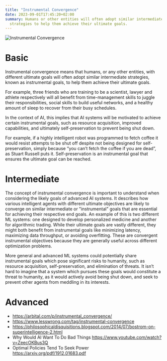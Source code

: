 ```yaml
---
title: "Instrumental Convergence"
date: 2023-09-01T17:45:20+02:00
summary: Humans or other entities will often adopt similar intermediate
  strategies to help them achieve their ultimate goals.
---
```


![Instrumental Convergence](/instrumental_convergence.png 'There are some instrumental sub-goals (representend by the warning sign) that many intelligent agents (the crosses) will want to pursue, mostly independent of their final goals.')

# Basic

Instrumental convergence means that humans, or any other entities, with
different ultimate goals will often adopt similar intermediate strategies,
known as instrumental goals, to help them achieve their ultimate goals.

For example, three friends who are training to be a scientist, lawyer and
athlete respectively will all benefit from time-management skills to juggle
their responsibilities, social skills to build useful networks, and a healthy
amount of sleep to recover from their busy schedules.

In the context of AI, this implies that AI systems will be motivated to achieve
certain instrumental goals, such as resource acquisition, improved
capabilities, and ultimately self-preservation to prevent being shut down.

For example, if a highly intelligent robot was programmed to fetch coffee it
would resist attempts to be shut off despite not being designed for
self-preservation, simply because “you can’t fetch the coffee if you are dead”,
as Stuart Russell puts it. Self-preservation is an instrumental goal that
ensures the ultimate goal can be reached.

# Intermediate

The concept of instrumental convergence is important to understand when
considering the likely goals of advanced AI systems. It describes how various
intelligent agents with different ultimate objectives are likely to converge on
similar intermediate or "instrumental" goals that are essential for achieving
their respective end goals. An example of this is two different ML systems: one
designed to develop personalized medicine and another for algorithmic trading.
While their ultimate goals are vastly different, they might both benefit from
instrumental goals like minimizing latency, maximizing data throughput, or
avoiding overfitting. These are convergent instrumental objectives because they
are generally useful across different optimization problems.

More general and advanced ML systems could potentially share instrumental goals
which pose significant risks to humanity, such as resource acquisition,
self-preservation, and elimination of threats. It isn’t hard to imagine that a
system which pursues these goals would constitute a threat to humanity, as it
would actively avoid being shut down, and seek to prevent other agents from
meddling in its interests.

# Advanced

- https://arbital.com/p/instrumental_convergence/
- https://www.lesswrong.com/tag/instrumental-convergence 
- https://philosophicaldisquisitions.blogspot.com/2014/07/bostrom-on-superintelligence-2.html 
- Why Would AI Want To Do Bad Things https://www.youtube.com/watch?v=ZeecOKBus3Q 
- Optimal Policies Tend To Seek Power https://arxiv.org/pdf/1912.01683.pdf 
